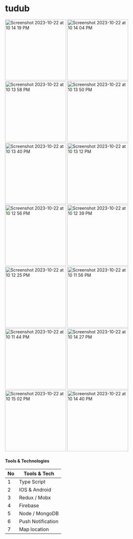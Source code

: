 # tudub

<div>
  


<img width="200" alt="Screenshot 2023-10-22 at 10 14 19 PM" src="https://github.com/bibhuti9/tudub-portfolio/assets/36328136/f94da50d-b07f-43e3-b5c8-94c01cb072d3">
<img width="200" alt="Screenshot 2023-10-22 at 10 14 04 PM" src="https://github.com/bibhuti9/tudub-portfolio/assets/36328136/10f6b171-5410-4d29-bdf1-66feb383a61f">
<img width="200" alt="Screenshot 2023-10-22 at 10 13 58 PM" src="https://github.com/bibhuti9/tudub-portfolio/assets/36328136/0a02b419-aa66-4499-9bd0-02e7534b1b0b">
<img width="200" alt="Screenshot 2023-10-22 at 10 13 50 PM" src="https://github.com/bibhuti9/tudub-portfolio/assets/36328136/a86c898a-e963-489d-92a7-e9f0af2df607">
<img width="200" alt="Screenshot 2023-10-22 at 10 13 40 PM" src="https://github.com/bibhuti9/tudub-portfolio/assets/36328136/dc505aa8-9697-4209-8821-b9554f5b8327">
<img width="200" alt="Screenshot 2023-10-22 at 10 13 12 PM" src="https://github.com/bibhuti9/tudub-portfolio/assets/36328136/e539d306-f1f7-421d-a835-17453ca3b4ed">
<img width="200" alt="Screenshot 2023-10-22 at 10 12 56 PM" src="https://github.com/bibhuti9/tudub-portfolio/assets/36328136/d9987c36-005a-481a-ba93-8de40282e4c9">
<img width="200" alt="Screenshot 2023-10-22 at 10 12 39 PM" src="https://github.com/bibhuti9/tudub-portfolio/assets/36328136/ed2ff40b-b145-4589-aa79-ce86bbd81281">
<img width="200" alt="Screenshot 2023-10-22 at 10 12 25 PM" src="https://github.com/bibhuti9/tudub-portfolio/assets/36328136/62e9967a-ade6-4281-9e27-8c9e8b4a5254">
<img width="200" alt="Screenshot 2023-10-22 at 10 11 56 PM" src="https://github.com/bibhuti9/tudub-portfolio/assets/36328136/b204804a-d2c6-4044-b58a-0bdedc729dd4">
<img width="200" alt="Screenshot 2023-10-22 at 10 11 44 PM" src="https://github.com/bibhuti9/tudub-portfolio/assets/36328136/0ce0a396-aee3-4d65-b0b0-1d984fe60a8c">
<img width="200" alt="Screenshot 2023-10-22 at 10 14 27 PM" src="https://github.com/bibhuti9/tudub-portfolio/assets/36328136/cb5b0671-b545-4beb-bed0-5267998b465b">
<img width="200" alt="Screenshot 2023-10-22 at 10 15 02 PM" src="https://github.com/bibhuti9/tudub-portfolio/assets/36328136/f88f58e0-13d5-407d-a88c-3c0413052da6">
<img width="200" alt="Screenshot 2023-10-22 at 10 14 40 PM" src="https://github.com/bibhuti9/tudub-portfolio/assets/36328136/87010623-c2eb-40b9-8685-8c2e70d208fb">

</div>

#### Tools & Technologies 

| No      | Tools & Tech                                                          |
| ------- | ------------------------------------------------------------------    |
| 1       | Type Script                                                           |
| 2       | IOS & Android                                                         |
| 3       | Redux / Mobx                                                          |
| 4       | Firebase                                                              |
| 5       | Node / MongoDB                                                        |
| 6       | Push Notification                                                     |
| 7       | Map location                                                          |
